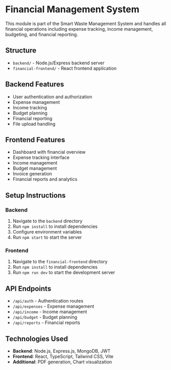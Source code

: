 # Financial Management System

This module is part of the Smart Waste Management System and handles all financial operations including expense tracking, income management, budgeting, and financial reporting.

## Structure

- `backend/` - Node.js/Express backend server
- `financial-frontend/` - React frontend application

## Backend Features

- User authentication and authorization
- Expense management
- Income tracking
- Budget planning
- Financial reporting
- File upload handling

## Frontend Features

- Dashboard with financial overview
- Expense tracking interface
- Income management
- Budget management
- Invoice generation
- Financial reports and analytics

## Setup Instructions

### Backend
1. Navigate to the `backend` directory
2. Run `npm install` to install dependencies
3. Configure environment variables
4. Run `npm start` to start the server

### Frontend
1. Navigate to the `financial-frontend` directory
2. Run `npm install` to install dependencies
3. Run `npm run dev` to start the development server

## API Endpoints

- `/api/auth` - Authentication routes
- `/api/expenses` - Expense management
- `/api/income` - Income management
- `/api/budget` - Budget planning
- `/api/reports` - Financial reports

## Technologies Used

- **Backend**: Node.js, Express.js, MongoDB, JWT
- **Frontend**: React, TypeScript, Tailwind CSS, Vite
- **Additional**: PDF generation, Chart visualization
